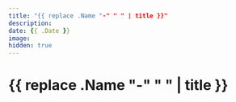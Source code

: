 ```yaml
---
title: "{{ replace .Name "-" " " | title }}"
description: 
date: {{ .Date }}
image: 
hidden: true
---
```


# {{ replace .Name "-" " " | title }}
